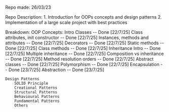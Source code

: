 Repo made: 26/03/23

Repo Description: 
    1. Introduction for OOPs concepts and design patterns 
    2. Implementation of a large scale project with best practices

Breakdown:
    OOP Concepts:
        Intro
            Classes  -- Done [22/7/25]
            Class attributes, init constructor  -- Done [22/7/25]
            Instances, methods and attributes  -- Done [22/7/25]
            Decorators -- Done [22/7/25]
            Static methods -- Done [22/7/25]
            Class methods -- Done [22/7/25]
        Inheritance
            Intro  -- Done [22/7/25]
            Multiple inheritance  -- Done [22/7/25]
            Composition vs inheritance -- Done [22/7/25]
            Method resolution orders  -- Done [22/7/25]
            Abstract classes  -- Done [22/7/25]
        Polymorphism   -- Done [22/7/25]
        Encapsulation  -- Done [23/7/25]
        Abstraction  -- Done [23/7/25]
        
    Design Patterns
        SOLID Principle
        Creational Patterns
        Structural Patterns
        Behavioural Patterns
        Fundamental Patterns
        Others